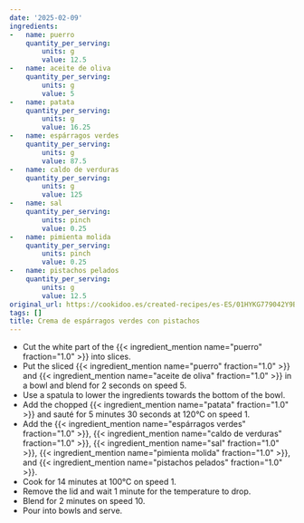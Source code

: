 ```yaml
---
date: '2025-02-09'
ingredients:
-   name: puerro
    quantity_per_serving:
        units: g
        value: 12.5
-   name: aceite de oliva
    quantity_per_serving:
        units: g
        value: 5
-   name: patata
    quantity_per_serving:
        units: g
        value: 16.25
-   name: espárragos verdes
    quantity_per_serving:
        units: g
        value: 87.5
-   name: caldo de verduras
    quantity_per_serving:
        units: g
        value: 125
-   name: sal
    quantity_per_serving:
        units: pinch
        value: 0.25
-   name: pimienta molida
    quantity_per_serving:
        units: pinch
        value: 0.25
-   name: pistachos pelados
    quantity_per_serving:
        units: g
        value: 12.5
original_url: https://cookidoo.es/created-recipes/es-ES/01HYKG779042Y9BGSWTGNX7PGG
tags: []
title: Crema de espárragos verdes con pistachos
---
```


- Cut the white part of the {{< ingredient_mention name="puerro" fraction="1.0" >}} into slices.
- Put the sliced {{< ingredient_mention name="puerro" fraction="1.0" >}} and {{< ingredient_mention name="aceite de oliva" fraction="1.0" >}} in a bowl and blend for 2 seconds on speed 5.
- Use a spatula to lower the ingredients towards the bottom of the bowl.
- Add the chopped {{< ingredient_mention name="patata" fraction="1.0" >}} and sauté for 5 minutes 30 seconds at 120°C on speed 1.
- Add the {{< ingredient_mention name="espárragos verdes" fraction="1.0" >}}, {{< ingredient_mention name="caldo de verduras" fraction="1.0" >}}, {{< ingredient_mention name="sal" fraction="1.0" >}}, {{< ingredient_mention name="pimienta molida" fraction="1.0" >}}, and {{< ingredient_mention name="pistachos pelados" fraction="1.0" >}}.
- Cook for 14 minutes at 100°C on speed 1.
- Remove the lid and wait 1 minute for the temperature to drop.
- Blend for 2 minutes on speed 10.
- Pour into bowls and serve.
